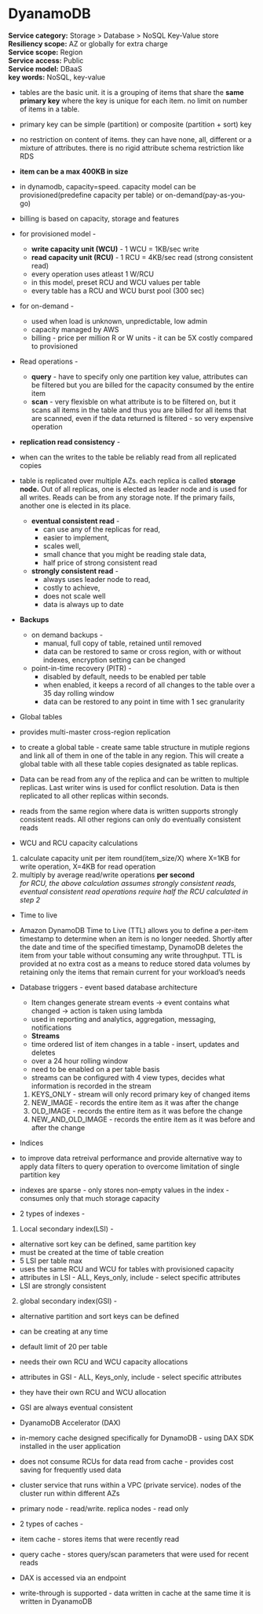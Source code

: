 # DyanamoDB  
**Service category:** Storage > Database > NoSQL Key-Value store  
**Resiliency scope:** AZ or globally for extra charge  
**Service scope:** Region  
**Service access:** Public  
**Service model:** DBaaS  
**key words:**  NoSQL, key-value  

* tables are the basic unit. it is a grouping of items that share the **same primary key** where the key is unique for each item. no limit on number of items in a table.  
* primary key can be simple (partition) or composite (partition + sort) key  
* no restriction on content of items. they can have none, all, different or a mixture of attributes. there is no rigid attribute schema restriction like RDS  
* **item can be a max 400KB in size**  
* in dynamodb, capacity=speed. capacity model can be provisioned(predefine capacity per table) or on-demand(pay-as-you-go)  
* billing is based on capacity, storage and features  
* for provisioned model - 
  * **write capacity unit (WCU)** - 1 WCU = 1KB/sec write  
  * **read capacity unit (RCU)** - 1 RCU = 4KB/sec read (strong consistent read)  
  * every operation uses atleast 1 W/RCU  
  * in this model, preset RCU and WCU values per table  
  * every table has a RCU and WCU burst pool (300 sec)  

* for on-demand -
  * used when load is unknown, unpredictable, low admin  
  * capacity managed by AWS  
  * billing - price per million R or W units - it can be 5X costly compared to provisioned  

* Read operations -
  * **query** - have to specify only one partition key value, attributes can be filtered but you are billed for the capacity consumed by the entire item  
  * **scan** - very flexisble on what attribute is to be filtered on, but it scans all items in the table and thus you are billed for all items that are scanned, even if the data returned is filtered - so very expensive operation  

* **replication read consistency** - 
* when can the writes to the table be reliably read from all replicated copies  
* table is replicated over multiple AZs. each replica is called **storage node.** Out of all replicas, one is elected as leader node and is used for all writes. Reads can be from any storage note. If the primary fails, another one is elected in its place.    
  * **eventual consistent read** - 
    * can use any of the replicas for read,  
    * easier to implement,  
    * scales well,  
    * small chance that you might be reading stale data,  
    * half price of strong consistent read  
  * **strongly consistent read** - 
    * always uses leader node to read,  
    * costly to achieve,  
    * does not scale well  
    * data is always up to date  
 
* **Backups**  
  * on demand backups - 
    * manual, full copy of table, retained until removed  
    * data can be restored to same or cross region, with or without indexes, encryption setting can be changed  
  * point-in-time recovery (PITR) - 
    * disabled by default, needs to be enabled per table  
    * when enabled, it keeps a record of all changes to the table over a 35 day rolling window  
    * data can be restored to any point in time with 1 sec granularity  

* Global tables  
 * provides multi-master cross-region replication  
 * to create a global table - create same table structure in mutiple regions and link all of them in one of the table in any region. This will create a global table with all these table copies designated as table replicas.  
 * Data can be read from any of the replica and can be written to multiple replicas. Last writer wins is used for conflict resolution. Data is then replicated to all other replicas within seconds.  
 * reads from the same region where data is written supports strongly consistent reads. All other regions can only do eventually consistent reads  

* WCU and RCU capacity calculations
 1. calculate capacity unit per item round(item_size/X) where X=1KB for write operation, X=4KB for read operation  
 2. multiply by average read/write operations **per second**  
 *for RCU, the above calculation assumes strongly consistent reads, eventual consistent read operations require half the RCU calculated in step 2*  

* Time to live  
 * Amazon DynamoDB Time to Live (TTL) allows you to define a per-item timestamp to determine when an item is no longer needed. Shortly after the date and time of the specified timestamp, DynamoDB deletes the item from your table without consuming any write throughput. TTL is provided at no extra cost as a means to reduce stored data volumes by retaining only the items that remain current for your workload’s needs  

* Database triggers - event based database architecture   
  * Item changes generate stream events -> event contains what changed -> action is taken using lambda  
  * used in reporting and analytics, aggregation, messaging, notifications  
  * **Streams**  
  * time ordered list of item changes in a table - insert, updates and deletes  
  * over a 24 hour rolling window  
  * need to be enabled on a per table basis  
  * streams can be configured with 4 view types, decides what information is recorded in the stream  
   1. KEYS_ONLY - stream will only record primary key of changed items  
   2. NEW_IMAGE - records the entire item as it was after the change  
   3. OLD_IMAGE - records the entire item as it was before the change  
   4. NEW_AND_OLD_IMAGE - records the entire item as it was before and after the change  
  
* Indices  
 * to improve data retreival performance and provide alternative way to apply data filters to query operation to overcome limitation of single partition key  
 * indexes are sparse - only stores non-empty values in the index - consumes only that much storage capacity  
 * 2 types of indexes -  
  1. Local secondary index(LSI) -  
   * alternative sort key can be defined, same partition key  
   * must be created at the time of table creation  
   * 5 LSI per table max  
   * uses the same RCU and WCU for tables with provisioned capacity  
   * attributes in LSI - ALL, Keys_only, include - select specific attributes  
   * LSI are strongly consistent  
  2. global secondary index(GSI) - 
   * alternative partition and sort keys can be defined  
   * can be creating at any time  
   * default limit of 20 per table  
   * needs their own RCU and WCU capacity allocations  
   * attributes in GSI - ALL, Keys_only, include - select specific attributes  
   * they have their own RCU and WCU allocation  
   * GSI are always eventual consistent  

* DyanamoDB Accelerator (DAX)  
 * in-memory cache designed specifically for DynamoDB - using DAX SDK installed in the user application  
 * does not consume RCUs for data read from cache - provides cost saving for frequently used data  
 * cluster service that runs within a VPC (private service). nodes of the cluster run within different AZs  
 * primary node - read/write. replica nodes - read only  
 * 2 types of caches - 
  * item cache - stores items that were recently read  
  * query cache  - stores query/scan parameters that were used for recent reads  
 * DAX is accessed via an endpoint  
 * write-through is supported - data written in cache at the same time it is written in DyanamoDB  

